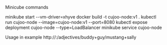 Minicube commands

minikube start --vm-driver=xhyve
docker build -t cujoo-node:v1 .
kubectl run cujoo-node --image=cujoo-node:v1 --port=8080
kubectl expose deployment cujoo-node --type=LoadBalancer
minikube service cujoo-node


Usage in example
http://<ip address>:<port>/adjectives/buddy+guy/mustang+sally
